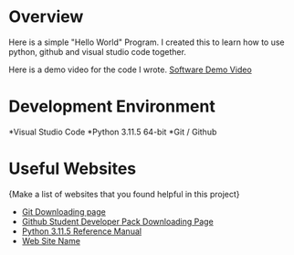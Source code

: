 # Overview

Here is a simple "Hello World" Program. I created this to learn how to use python, github and visual studio code together.

Here is a demo video for the code I wrote.
[Software Demo Video](https://www.youtube.com/watch?v=KoZLbp5rKJY&ab_channel=obemegargel)

# Development Environment
*Visual Studio Code
*Python 3.11.5 64-bit
*Git / Github

# Useful Websites

{Make a list of websites that you found helpful in this project}
* [Git Downloading page](https://git-scm.com/download/win)
* [Github Student Developer Pack Downloading Page](https://education.github.com/pack)
* [Python 3.11.5 Reference Manual](https://docs.python.org/3/)
* [Web Site Name](http://url.link.goes.here)